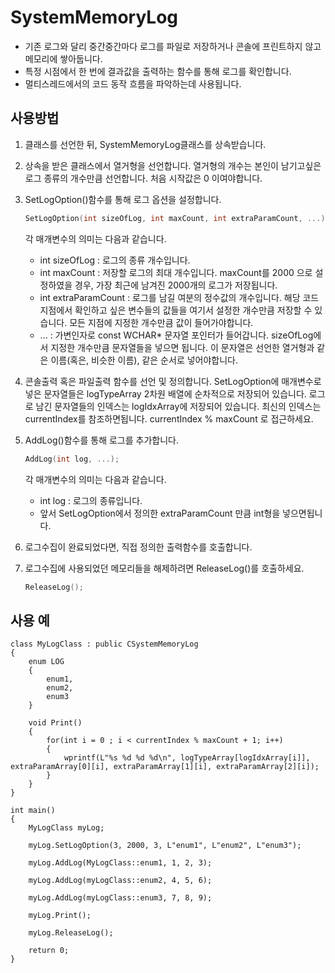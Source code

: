 # SystemMemoryLog
* 기존 로그와 달리 중간중간마다 로그를 파일로 저장하거나 콘솔에 프린트하지 않고 메모리에 쌓아둡니다.
* 특정 시점에서 한 번에 결과값을 출력하는 함수를 통해 로그를 확인합니다.
* 멀티스레드에서의 코드 동작 흐름을 파악하는데 사용됩니다.

## 사용방법
1. 클래스를 선언한 뒤, SystemMemoryLog클래스를 상속받습니다.
2. 상속을 받은 클래스에서 열거형을 선언합니다. 열거형의 개수는 본인이 남기고싶은 로그 종류의 개수만큼 선언합니다. 처음 시작값은 0 이여야합니다.
3. SetLogOption()함수를 통해 로그 옵션을 설정합니다.

     ``` C
     SetLogOption(int sizeOfLog, int maxCount, int extraParamCount, ...);
     ```
    
    각 매개변수의 의미는 다음과 같습니다.
    * int sizeOfLog : 로그의 종류 개수입니다.
    * int maxCount : 저장할 로그의 최대 개수입니다. maxCount를 2000 으로 설정하였을 경우, 가장 최근에 남겨진 2000개의 로그가 저장됩니다.
    * int extraParamCount : 로그를 남길 여분의 정수값의 개수입니다. 해당 코드지점에서 확인하고 싶은 변수들의 값들을 여기서 설정한 개수만큼 저장할 수 있습니다. 모든 지점에 지정한 개수만큼 값이 들어가야합니다.
    * ... : 가변인자로 const WCHAR* 문자열 포인터가 들어갑니다. sizeOfLog에서 지정한 개수만큼 문자열들을 넣으면 됩니다. 이 문자열은 선언한 열거형과 같은 이름(혹은, 비슷한 이름), 같은 순서로 넣어야합니다.
    
4. 콘솔출력 혹은 파일출력 함수를 선언 및 정의합니다. SetLogOption에 매개변수로 넣은 문자열들은 logTypeArray 2차원 배열에 순차적으로 저장되어 있습니다. 로그로 남긴 문자열들의 인덱스는 logIdxArray에 저장되어 있습니다. 최신의 인덱스는 currentIndex를 참조하면됩니다. currentIndex % maxCount 로 접근하세요.
5. AddLog()함수를 통해 로그를 추가합니다.

      ``` C
      AddLog(int log, ...);
      ```
      
     각 매개변수의 의미는 다음과 같습니다.
     * int log : 로그의 종류입니다.
     * 앞서 SetLogOption에서 정의한 extraParamCount 만큼 int형을 넣으면됩니다.
     
6. 로그수집이 완료되었다면, 직접 정의한 출력함수를 호출합니다.
7. 로그수집에 사용되었던 메모리들을 해제하려면 ReleaseLog()를 호출하세요.

      ``` C
      ReleaseLog();
      ```
      
## 사용 예
    class MyLogClass : public CSystemMemoryLog
    {
        enum LOG
        {
            enum1,
            enum2,
            enum3
        }
        
        void Print()
        {
            for(int i = 0 ; i < currentIndex % maxCount + 1; i++)
            {
                wprintf(L"%s %d %d %d\n", logTypeArray[logIdxArray[i]], extraParamArray[0][i], extraParamArray[1][i], extraParamArray[2][i]); 
            }
        }
    }
    
    int main()
    {
        MyLogClass myLog;
        
        myLog.SetLogOption(3, 2000, 3, L"enum1", L"enum2", L"enum3");
        
        myLog.AddLog(MyLogClass::enum1, 1, 2, 3);
        
        myLog.AddLog(myLogClass::enum2, 4, 5, 6);
        
        myLog.AddLog(myLogClass::enum3, 7, 8, 9);
        
        myLog.Print();
        
        myLog.ReleaseLog();
        
        return 0;
    }
